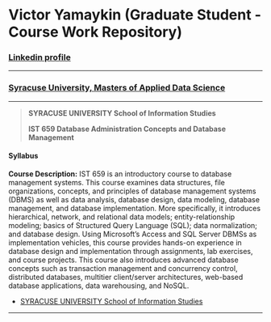 # Victor Yamaykin (Graduate Student - Course Work Repository)

### [Linkedin profile](https://www.linkedin.com/in/victor-yamaykin/)

****

### [Syracuse University, Masters of Applied Data Science][1]

*** 

> **SYRACUSE UNIVERSITY School of Information Studies**
> 
> **IST 659 Database Administration Concepts and Database Management** 

#### Syllabus

**Course Description:** IST 659 is an introductory course to database management systems. This course examines data structures, file organizations, concepts, and principles of database management systems (DBMS) as well as data analysis, database design, data modeling, database management, and database implementation. More specifically, it introduces hierarchical, network, and relational data models; entity-relationship modeling; basics of Structured Query Language (SQL); data normalization; and database design. Using Microsoft’s Access and SQL Server DBMSs as implementation vehicles, this course provides hands-on experience in database design and implementation through assignments, lab exercises, and course projects. This course also introduces advanced database concepts such as transaction management and concurrency control, distributed databases, multitier client/server architectures, web-based database applications, data warehousing, and NoSQL.


- [SYRACUSE UNIVERSITY School of Information Studies][2]

****
[1]: http://coursecatalog.syr.edu/preview_program.php?catoid=25&poid=13096&returnto=3199
[2]: https://ischool.syr.edu/

